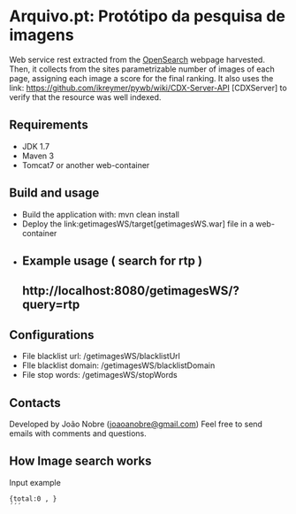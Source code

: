 # Arquivo.pt: Protótipo da pesquisa de imagens
Web service rest extracted from the [OpenSearch](https://github.com/arquivo/pywb-opensearch-cdx) webpage harvested. Then, it collects from the sites parametrizable number of images of each page, assigning each image a score for the final ranking. It also uses the link: https://github.com/ikreymer/pywb/wiki/CDX-Server-API [CDXServer] to verify that the resource was well indexed.

## Requirements
* JDK 1.7
* Maven 3
* Tomcat7 or another web-container

## Build and usage
* Build the application with: mvn clean install
* Deploy the link:getimagesWS/target[getimagesWS.war] file in a web-container
* Example usage ( search for **rtp** )
	----
	http://localhost:8080/getimagesWS/?query=rtp 
	----

## Configurations
* File blacklist url: /getimagesWS/blacklistUrl
* FIle blacklist domain: /getimagesWS/blacklistDomain
* File stop words: /getimagesWS/stopWords
	 
## Contacts
Developed by João Nobre (joaoanobre@gmail.com) 
Feel free to send emails with comments and questions.

## How Image search works
Input example
```
{total:0 , }
´´´

    




